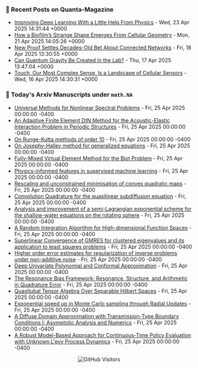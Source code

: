 ### 📝 Recent Posts on Quanta-Magazine
<!-- quanta starts -->
* <a href="https://www.quantamagazine.org/improving-deep-learning-with-a-little-help-from-physics-20250423/">Improving Deep Learning With a Little Help From Physics</a> - Wed, 23 Apr 2025 14:31:44 +0000
* <a href="https://www.quantamagazine.org/how-a-biofilms-strange-shape-emerges-from-cellular-geometry-20250421/">How a Biofilm’s Strange Shape Emerges From Cellular Geometry</a> - Mon, 21 Apr 2025 14:05:26 +0000
* <a href="https://www.quantamagazine.org/new-proof-settles-decades-old-bet-about-connected-networks-20250418/">New Proof Settles Decades-Old Bet About Connected Networks</a> - Fri, 18 Apr 2025 13:30:55 +0000
* <a href="https://www.quantamagazine.org/can-quantum-gravity-be-created-in-the-lab-20250417/">Can Quantum Gravity Be Created in the Lab?</a> - Thu, 17 Apr 2025 13:47:04 +0000
* <a href="https://www.quantamagazine.org/touch-our-most-complex-sense-is-a-landscape-of-cellular-sensors-20250416/">Touch, Our Most Complex Sense, Is a Landscape of Cellular Sensors</a> - Wed, 16 Apr 2025 14:30:31 +0000
<!-- quanta ends -->


### 📝 Today's Arxiv Manuscripts under ``math.NA``
<!-- arxiv-math-na starts -->
* <a href="https://arxiv.org/abs/2504.17012">Universal Methods for Nonlinear Spectral Problems</a> - Fri, 25 Apr 2025 00:00:00 -0400
* <a href="https://arxiv.org/abs/2504.17233">An Adaptive Finite Element DtN Method for the Acoustic-Elastic Interaction Problem in Periodic Structures</a> - Fri, 25 Apr 2025 00:00:00 -0400
* <a href="https://arxiv.org/abs/2504.17329">On Runge-Kutta methods of order 10</a> - Fri, 25 Apr 2025 00:00:00 -0400
* <a href="https://arxiv.org/abs/2504.17649">On Josephy-Halley method for generalized equations</a> - Fri, 25 Apr 2025 00:00:00 -0400
* <a href="https://arxiv.org/abs/2504.17729">Fully-Mixed Virtual Element Method for the Biot Problem</a> - Fri, 25 Apr 2025 00:00:00 -0400
* <a href="https://arxiv.org/abs/2504.17112">Physics-informed features in supervised machine learning</a> - Fri, 25 Apr 2025 00:00:00 -0400
* <a href="https://arxiv.org/abs/2504.17596">Rescaling and unconstrained minimisation of convex quadratic maps</a> - Fri, 25 Apr 2025 00:00:00 -0400
* <a href="https://arxiv.org/abs/2311.00081">Convolution Quadrature for the quasilinear subdiffusion equation</a> - Fri, 25 Apr 2025 00:00:00 -0400
* <a href="https://arxiv.org/abs/2405.02237">Analysis and improvement of a semi-Lagrangian exponential scheme for the shallow-water equations on the rotating sphere</a> - Fri, 25 Apr 2025 00:00:00 -0400
* <a href="https://arxiv.org/abs/2406.16627">A Random Integration Algorithm for High-dimensional Function Spaces</a> - Fri, 25 Apr 2025 00:00:00 -0400
* <a href="https://arxiv.org/abs/2408.00693">Superlinear Convergence of GMRES for clustered eigenvalues and its application to least squares problems</a> - Fri, 25 Apr 2025 00:00:00 -0400
* <a href="https://arxiv.org/abs/2411.19736">Higher order error estimates for regularization of inverse problems under non-additive noise</a> - Fri, 25 Apr 2025 00:00:00 -0400
* <a href="https://arxiv.org/abs/2503.00698">Deep Univariate Polynomial and Conformal Approximation</a> - Fri, 25 Apr 2025 00:00:00 -0400
* <a href="https://arxiv.org/abs/2503.12117">The Resonance Bias Framework: Resonance, Structure, and Arithmetic in Quadrature Error</a> - Fri, 25 Apr 2025 00:00:00 -0400
* <a href="https://arxiv.org/abs/2504.16231">Quasitubal Tensor Algebra Over Separable Hilbert Spaces</a> - Fri, 25 Apr 2025 00:00:00 -0400
* <a href="https://arxiv.org/abs/2411.18218">Exponential speed up in Monte Carlo sampling through Radial Updates</a> - Fri, 25 Apr 2025 00:00:00 -0400
* <a href="https://arxiv.org/abs/2412.07007">A Diffuse Domain Approximation with Transmission-Type Boundary Conditions I: Asymptotic Analysis and Numerics</a> - Fri, 25 Apr 2025 00:00:00 -0400
* <a href="https://arxiv.org/abs/2504.01482">A Robust Model-Based Approach for Continuous-Time Policy Evaluation with Unknown L'evy Process Dynamics</a> - Fri, 25 Apr 2025 00:00:00 -0400
<!-- arxiv-math-na ends -->

<div align="center">
  
![GitHub Visitors](https://api.visitorbadge.io/api/visitors?path=https%3A%2F%2Fgithub.com%2Flowrank&label=profile%20views&labelColor=%231e1e2e&countColor=%23cba6f7)



</div>
